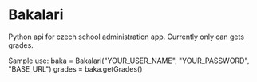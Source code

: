 Bakalari
========

Python api for czech school administration app. Currently only can gets grades.

Sample use:
	baka = Bakalari("YOUR_USER_NAME", "YOUR_PASSWORD", "BASE_URL")
	grades = baka.getGrades()


	
